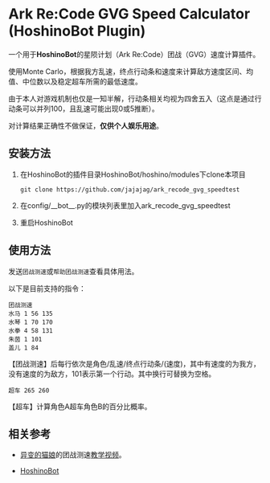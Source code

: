 # Ark Re:Code GVG Speed Calculator (HoshinoBot Plugin)

一个用于**HoshinoBot**的星陨计划（Ark Re:Code）团战（GVG）速度计算插件。  

使用Monte Carlo，根据我方乱速，终点行动条和速度来计算敌方速度区间、均值、中位数以及稳定超车所需的最低速度。  

由于本人对游戏机制也仅是一知半解，行动条相关均视为四舍五入（这点是通过行动条可以并列100，且乱速可能出现0或5推断）。

对计算结果正确性不做保证，**仅供个人娱乐用途**。

## 安装方法

1. 在HoshinoBot的插件目录HoshinoBot/hoshino/modules下clone本项目

   `git clone https://github.com/jajajag/ark_recode_gvg_speedtest`
2. 在config/\_\_bot\_\_.py的模块列表里加入ark_recode_gvg_speedtest
3. 重启HoshinoBot

## 使用方法

发送`团战测速`或`帮助团战测速`查看具体用法。

以下是目前支持的指令：

```
团战测速
水马 1 56 135
水琴 1 70 170
水拳 4 58 131
朱茵 1 101
盖儿 1 84
```

【团战测速】后每行依次是角色/乱速/终点行动条/(速度)，其中有速度的为我方，没有速度的为敌方，101表示第一个行动。其中换行可替换为空格。

```
超车 265 260
```

【超车】计算角色A超车角色B的百分比概率。

## 相关参考

- [异变的猫娘](https://space.bilibili.com/3546901544700020)的团战测速[教学视频](https://www.bilibili.com/video/BV1EcbRzGEz5)。

- [HoshinoBot](https://github.com/Ice9Coffee/HoshinoBot)
